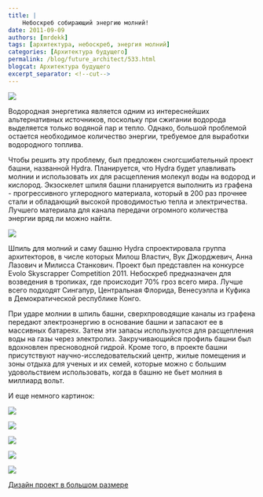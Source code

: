 ```yaml
---
title: |
    Небоскреб собирающий энергию молний!
date: 2011-09-09
authors: [mrdekk]
tags: [архитектура, небоскреб, энергия молний]
categories: [Архитектура будущего]
permalink: /blog/future_architect/533.html
blogcat: Архитектура будущего
excerpt_separator: <!--cut-->
---
```



![](http://itw66.ru/uploads/images/00/00/01/2011/09/09/b13727.jpg)


Водородная энергетика является одним из интереснейших альтернативных источников, поскольку при сжигании водорода выделяется только водяной пар и тепло. Однако, большой проблемой остается необходимое количество энергии, требуемое для выработки водородного топлива. 

Чтобы решить эту проблему, был предложен сногсшибательный проект башни, названной Hydra. Планируется, что Hydra будет улавливать молнии и использовать их для расщепления молекул воды на водород и кислород. Экзоскелет шпиля башни планируется выполнить из графена - прогрессивного углеродного материала, который в 200 раз прочнее стали и обладающий высокой проводимостью тепла и электричества. Лучшего материала для канала передачи огромного количества энергии вряд ли можно найти.


<!--cut-->



![](http://itw66.ru/uploads/images/00/00/01/2011/09/09/959c8c.jpg)


Шпиль для молний и саму башню Hydra спроектировала группа архитекторов, в числе которых Милош Властич, Вук Джорджевич, Анна Лазович и Милисса Станкович. Проект был представлен на конкурсе Evolo Skyscrapper Competition 2011. Небоскреб предназначен для возведения в тропиках, где происходит 70% гроз всего мира. Лучше всего подходят Сингапур, Центральная Флорида, Венесуэлла и Куфика в Демократической республике Конго.

При ударе молнии в шпиль башни, сверхпроводящие каналы из графена передают электроэнергию в основание башни и запасают ее в массивных батареях. Затем эти запасы используются для расщепления воды на газы через электролиз. Закручивающийся профиль башни был вдохновлен пресноводной гидрой. Кроме того, в проекте башни присутствуют научно-исследовательский центр, жилые помещения и зоны отдыха для ученых и их семей, которые можно с большим удовольствием использовать, когда в башню не бьет молния в миллиард вольт.

И еще немного картинок:


![](http://itw66.ru/uploads/images/00/00/01/2011/09/09/cae3ea.jpg)


![](http://itw66.ru/uploads/images/00/00/01/2011/09/09/8f8adf.jpg)


![](http://itw66.ru/uploads/images/00/00/01/2011/09/09/0df916.jpg)


![](http://itw66.ru/uploads/images/00/00/01/2011/09/09/07113b.jpg)


![](http://itw66.ru/uploads/images/00/00/01/2011/09/09/e1b8ae.jpg)


[Дизайн проект в большом размере](http://itw66.ru/files/hydra_skyscrapper.jpg)
